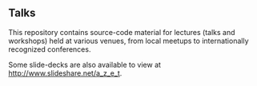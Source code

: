 ## Talks

This repository contains source-code material for lectures (talks and workshops) held
at various venues, from local meetups to internationally recognized conferences.

Some slide-decks are also available to view at http://www.slideshare.net/a_z_e_t.
